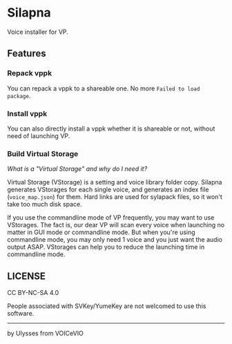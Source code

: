# Silapna

Voice installer for VP.

## Features

### Repack vppk
You can repack a vppk to a shareable one. No more `Failed to load package`.

### Install vppk
You can also directly install a vppk whether it is shareable or not, without need of launching VP.

### Build Virtual Storage
*What is a "Virtual Storage" and why do I need it?*

Virtual Storage (VStorage) is a setting and voice library folder copy. Silapna generates VStorages for each single voice, and generates an index file (`voice_map.json`) for them. Hard links are used for sylapack files, so it won't take too much disk space.

If you use the commandline mode of VP frequently, you may want to use VStorages. The fact is, our dear VP will scan every voice when launching no matter in GUI mode or commandline mode. But when you're using commandline mode, you may only need 1 voice and you just want the audio output ASAP. VStorages can help you to reduce the launching time in commandline mode.


## LICENSE
CC BY-NC-SA 4.0

People associated with SVKey/YumeKey are not welcomed to use this software.

---

by Ulysses from VOICeVIO

